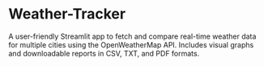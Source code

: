 # Weather-Tracker
A user-friendly Streamlit app to fetch and compare real-time weather data for multiple cities using the OpenWeatherMap API. Includes visual graphs and downloadable reports in CSV, TXT, and PDF formats.
